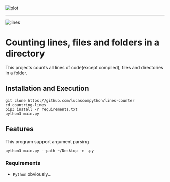 ![plot](https://cdn.discordapp.com/attachments/626449728988774401/917097656319357028/unknown.png "Image")

---
![lines](https://img.shields.io/tokei/lines/github/lucascompython/lines-couter)
# Counting lines, files and folders in a directory 

This projects counts all lines of code(except compiled), files and directories in a folder.

## Installation and Execution 

    git clone https://github.com/lucascompython/lines-counter
    cd countring-lines
    pip3 install -r requirements.txt
    python3 main.py

## Features

This program support argument parsing

    python3 main.py --path ~/Desktop -e .py

### Requirements

- `Python` obviously...

